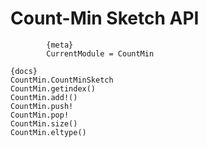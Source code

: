 Count-Min Sketch API
====================

```
		{meta}
		CurrentModule = CountMin
```

    {docs}
    CountMin.CountMinSketch
    CountMin.getindex()
    CountMin.add!()
    CountMin.push!
    CountMin.pop!
    CountMin.size()
    CountMin.eltype()
